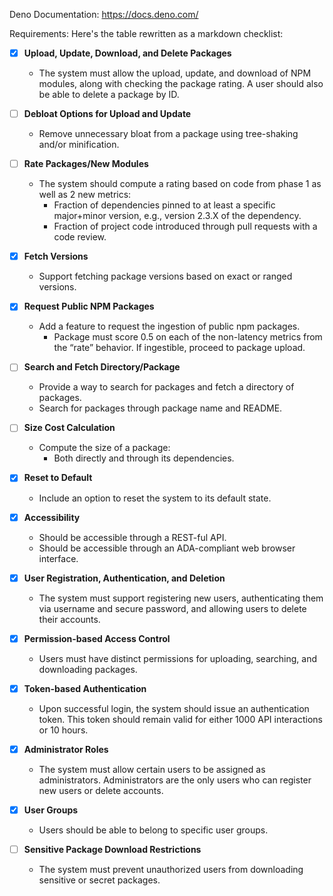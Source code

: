 Deno Documentation: https://docs.deno.com/


Requirements:
Here's the table rewritten as a markdown checklist:

- [x] **Upload, Update, Download, and Delete Packages**
  - The system must allow the upload, update, and download of NPM modules, along with checking the package rating. A user should also be able to delete a package by ID.

- [ ] **Debloat Options for Upload and Update**
  - Remove unnecessary bloat from a package using tree-shaking and/or minification.

- [ ] **Rate Packages/New Modules**
  - The system should compute a rating based on code from phase 1 as well as 2 new metrics:
    - Fraction of dependencies pinned to at least a specific major+minor version, e.g., version 2.3.X of the dependency.
    - Fraction of project code introduced through pull requests with a code review.

- [x] **Fetch Versions**
  - Support fetching package versions based on exact or ranged versions.

- [x] **Request Public NPM Packages**
  - Add a feature to request the ingestion of public npm packages.
    - Package must score 0.5 on each of the non-latency metrics from the “rate” behavior. If ingestible, proceed to package upload.

- [ ] **Search and Fetch Directory/Package**
  - Provide a way to search for packages and fetch a directory of packages.
  - Search for packages through package name and README.

- [ ] **Size Cost Calculation**
  - Compute the size of a package:
    - Both directly and through its dependencies.

- [x] **Reset to Default**
  - Include an option to reset the system to its default state.

- [x] **Accessibility**
  - Should be accessible through a REST-ful API.
  - Should be accessible through an ADA-compliant web browser interface.

- [x] **User Registration, Authentication, and Deletion**
  - The system must support registering new users, authenticating them via username and secure password, and allowing users to delete their accounts.

- [x] **Permission-based Access Control**
  - Users must have distinct permissions for uploading, searching, and downloading packages.

- [x] **Token-based Authentication**
  - Upon successful login, the system should issue an authentication token. This token should remain valid for either 1000 API interactions or 10 hours.

- [x] **Administrator Roles**
  - The system must allow certain users to be assigned as administrators. Administrators are the only users who can register new users or delete accounts.

- [x] **User Groups**
  - Users should be able to belong to specific user groups.

- [ ] **Sensitive Package Download Restrictions**
  - The system must prevent unauthorized users from downloading sensitive or secret packages.
